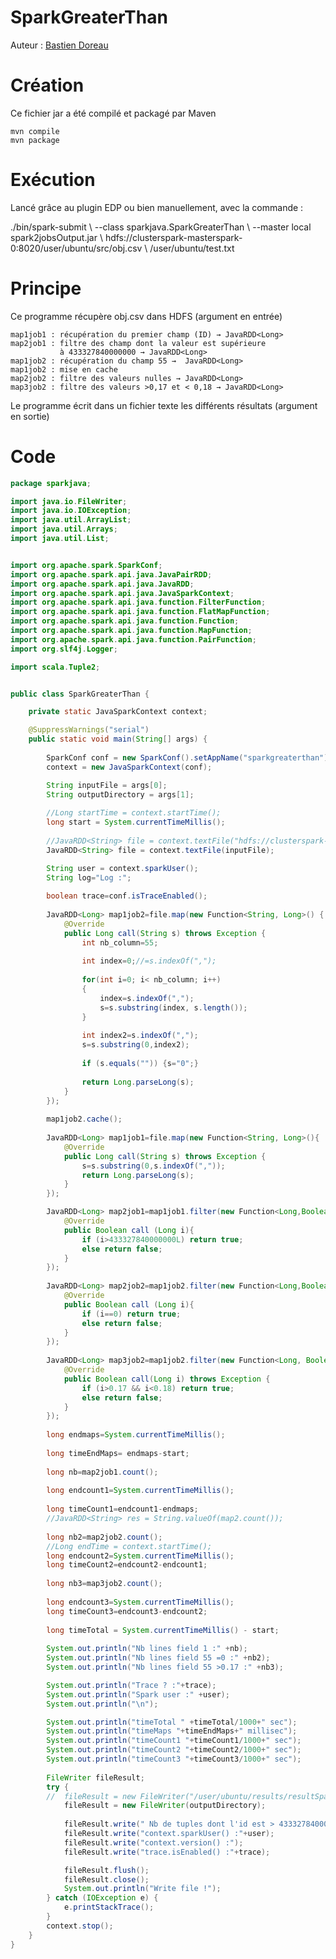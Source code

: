 # SparkGreaterThan

Auteur : [Bastien Doreau](mailto:bdoreau@isima.fr)

# Création
Ce fichier jar a été compilé et packagé par Maven

	mvn compile
	mvn package

# Exécution
Lancé grâce au plugin EDP ou bien manuellement, avec la commande :

<div class="command-line"><span class="command">./bin/spark-submit \
	--class sparkjava.SparkGreaterThan \
	--master local spark2jobsOutput.jar \
	hdfs://clusterspark-masterspark-0:8020/user/ubuntu/src/obj.csv \
	/user/ubuntu/test.txt</span></div>

# Principe
Ce programme récupère obj.csv dans HDFS (argument en entrée)

	map1job1 : récupération du premier champ (ID) → JavaRDD<Long>
	map2job1 : filtre des champ dont la valeur est supérieure 
	           à 433327840000000 → JavaRDD<Long>
	map1job2 : récupération du champ 55 →  JavaRDD<Long>
	map1job2 : mise en cache
	map2job2 : filtre des valeurs nulles → JavaRDD<Long>
	map3job2 : filtre des valeurs >0,17 et < 0,18 → JavaRDD<Long>

Le programme écrit dans un fichier texte les différents résultats (argument en sortie)

# Code

```java
package sparkjava;

import java.io.FileWriter;
import java.io.IOException;
import java.util.ArrayList;
import java.util.Arrays;
import java.util.List;


import org.apache.spark.SparkConf;
import org.apache.spark.api.java.JavaPairRDD;
import org.apache.spark.api.java.JavaRDD;
import org.apache.spark.api.java.JavaSparkContext;
import org.apache.spark.api.java.function.FilterFunction;
import org.apache.spark.api.java.function.FlatMapFunction;
import org.apache.spark.api.java.function.Function;
import org.apache.spark.api.java.function.MapFunction;
import org.apache.spark.api.java.function.PairFunction;
import org.slf4j.Logger;

import scala.Tuple2;


public class SparkGreaterThan {

	private static JavaSparkContext context;

	@SuppressWarnings("serial")
	public static void main(String[] args) {
		
	    SparkConf conf = new SparkConf().setAppName("sparkgreaterthan").setMaster("local");
	    context = new JavaSparkContext(conf);

	    String inputFile = args[0];
	    String outputDirectory = args[1];
	    
	    //Long startTime = context.startTime();
	    long start = System.currentTimeMillis();
	    
	    //JavaRDD<String> file = context.textFile("hdfs://clusterspark-masterspark-001:8020/user/ubuntu/src/obj.csv");
	    JavaRDD<String> file = context.textFile(inputFile);

		String user = context.sparkUser();
		String log="Log :";
	   
		boolean trace=conf.isTraceEnabled();
		
		JavaRDD<Long> map1job2=file.map(new Function<String, Long>() {
			@Override
			public Long call(String s) throws Exception {
				int nb_column=55;
				
				int index=0;//=s.indexOf(",");
				
				for(int i=0; i< nb_column; i++)
				{
					index=s.indexOf(",");
					s=s.substring(index, s.length());
				}
				
				int index2=s.indexOf(",");
				s=s.substring(0,index2);
				
				if (s.equals("")) {s="0";}
				
				return Long.parseLong(s);
			}		
		});
		
		map1job2.cache();
		
		JavaRDD<Long> map1job1=file.map(new Function<String, Long>(){
			@Override
			public Long call(String s) throws Exception {
				s=s.substring(0,s.indexOf(","));
				return Long.parseLong(s);
			}			
		});

		JavaRDD<Long> map2job1=map1job1.filter(new Function<Long,Boolean>(){
			@Override
			public Boolean call (Long i){
				if (i>433327840000000L) return true;
				else return false;
			}
		});
				
		JavaRDD<Long> map2job2=map1job2.filter(new Function<Long,Boolean>(){
			@Override
			public Boolean call (Long i){
				if (i==0) return true;
				else return false;
			}
		});
		
		JavaRDD<Long> map3job2=map1job2.filter(new Function<Long, Boolean>() {
			@Override
			public Boolean call(Long i) throws Exception {
				if (i>0.17 && i<0.18) return true;
				else return false;
			}
		});
		
		long endmaps=System.currentTimeMillis();
		
		long timeEndMaps= endmaps-start;
		
		long nb=map2job1.count();	
				
		long endcount1=System.currentTimeMillis();
			
		long timeCount1=endcount1-endmaps;
		//JavaRDD<String> res = String.valueOf(map2.count());
		
		long nb2=map2job2.count();
		//Long endTime = context.startTime();
		long endcount2=System.currentTimeMillis();
		long timeCount2=endcount2-endcount1;
		
		long nb3=map3job2.count();
		
		long endcount3=System.currentTimeMillis();
		long timeCount3=endcount3-endcount2;
		
		long timeTotal = System.currentTimeMillis() - start;
		
		System.out.println("Nb lines field 1 :" +nb);
		System.out.println("Nb lines field 55 =0 :" +nb2);
		System.out.println("Nb lines field 55 >0.17 :" +nb3);

		System.out.println("Trace ? :"+trace);
		System.out.println("Spark user :" +user); 
		System.out.println("\n"); 

		System.out.println("timeTotal " +timeTotal/1000+" sec"); 
		System.out.println("timeMaps "+timeEndMaps+" millisec");
		System.out.println("timeCount1 "+timeCount1/1000+" sec");
		System.out.println("timeCount2 "+timeCount2/1000+" sec");
		System.out.println("timeCount3 "+timeCount3/1000+" sec"); 
	    
		FileWriter fileResult;
		try {
		//	fileResult = new FileWriter("/user/ubuntu/results/resultSparkGreaterThan.txt");
			fileResult = new FileWriter(outputDirectory);
			
			fileResult.write(" Nb de tuples dont l'id est > 433327840000000 : "+nb);
			fileResult.write("context.sparkUser() :"+user);
			fileResult.write("context.version() :");
			fileResult.write("trace.isEnabled() :"+trace);

			fileResult.flush();
			fileResult.close();
			System.out.println("Write file !");
		} catch (IOException e) {
			e.printStackTrace();
		}
		context.stop();
	}
}
```
